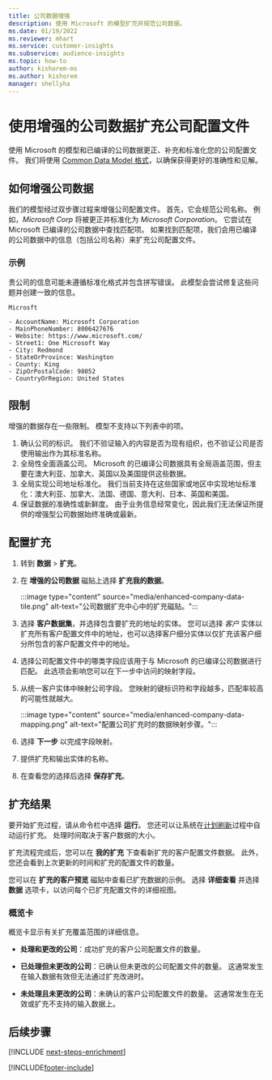 ```yaml
---
title: 公司数据增强
description: 使用 Microsoft 的模型扩充并规范公司数据。
ms.date: 01/19/2022
ms.reviewer: mhart
ms.service: customer-insights
ms.subservice: audience-insights
ms.topic: how-to
author: kishorem-ms
ms.author: kishorem
manager: shellyha
---
```


# <a name="enrichment-of-company-profiles-with-enhanced-company-data"></a>使用增强的公司数据扩充公司配置文件

使用 Microsoft 的模型和已编译的公司数据更正、补充和标准化您的公司配置文件。 我们将使用 [Common Data Model 格式](/common-data-model/schema/core/applicationcommon/account)，以确保获得更好的准确性和见解。

## <a name="how-we-enhance-company-data"></a>如何增强公司数据

我们的模型经过双步骤过程来增强公司配置文件。 首先，它会规范公司名称。 例如，*Microsoft Corp* 将被更正并标准化为 *Microsoft Corporation*。 它尝试在 Microsoft 已编译的公司数据中查找匹配项。 如果找到匹配项，我们会用已编译的公司数据中的信息（包括公司名称）来扩充公司配置文件。


### <a name="example"></a>示例

贵公司的信息可能未遵循标准化格式并包含拼写错误。 此模型会尝试修复这些问题并创建一致的信息。

```Input
Microsft
```

```Output
- AccountName: Microsoft Corporation
- MainPhoneNumber: 8006427676
- Website: https://www.microsoft.com/
- Street1: One Microsoft Way
- City: Redmond
- StateOrProvince: Washington
- County: King
- ZipOrPostalCode: 98052
- CountryOrRegion: United States
```

## <a name="limitations"></a>限制

增强的数据存在一些限制。 模型不支持以下列表中的项。

1.  确认公司的标识。 我们不验证输入的内容是否为现有组织，也不验证公司是否使用输出作为其标准名称。
2.  全局性全面涵盖公司。 Microsoft 的已编译公司数据具有全局涵盖范围，但主要在澳大利亚、加拿大、英国以及美国提供这些数据。
3.  全局实现公司地址标准化。 我们当前支持在这些国家或地区中实现地址标准化：澳大利亚、加拿大、法国、德国、意大利、日本、英国和美国。
4.  保证数据的准确性或新鲜度。 由于业务信息经常变化，因此我们无法保证所提供的增强型公司数据始终准确或最新。

## <a name="configure-the-enrichment"></a>配置扩充

1. 转到 **数据** > **扩充**。

1. 在 **增强的公司数据** 磁贴上选择 **扩充我的数据**。

   :::image type="content" source="media/enhanced-company-data-tile.png" alt-text="公司数据扩充中心中的扩充磁贴。":::

1. 选择 **客户数据集**，并选择包含要扩充的地址的实体。 您可以选择 *客户* 实体以扩充所有客户配置文件中的地址，也可以选择客户细分实体以仅扩充该客户细分所包含的客户配置文件中的地址。

1. 选择公司配置文件中的哪类字段应该用于与 Microsoft 的已编译公司数据进行匹配。 此选项会影响您可以在下一步中访问的映射字段。

1.  从统一客户实体中映射公司字段。 您映射的键标识符和字段越多，匹配率较高的可能性就越大。

    :::image type="content" source="media/enhanced-company-data-mapping.png" alt-text="配置公司扩充时的数据映射步骤。":::

1. 选择 **下一步** 以完成字段映射。

1. 提供扩充和输出实体的名称。

1. 在查看您的选择后选择 **保存扩充**。

## <a name="enrichment-results"></a>扩充结果

要开始扩充过程，请从命令栏中选择 **运行**。 您还可以让系统在[计划刷新](system.md#schedule-tab)过程中自动运行扩充。 处理时间取决于客户数据的大小。

扩充流程完成后，您可以在 **我的扩充** 下查看新扩充的客户配置文件数据。 此外，您还会看到上次更新的时间和扩充的配置文件的数量。

您可以在 **扩充的客户预览** 磁贴中查看已扩充数据的示例。 选择 **详细查看** 并选择 **数据** 选项卡，以访问每个已扩充配置文件的详细视图。

### <a name="overview-card"></a>概览卡

概览卡显示有关扩充覆盖范围的详细信息。 

* **处理和更改的公司**：成功扩充的客户公司配置文件的数量。

* **已处理但未更改的公司**：已确认但未更改的公司配置文件的数量。 这通常发生在输入数据有效但无法通过扩充改进时。

* **未处理且未更改的公司**：未确认的客户公司配置文件的数量。 这通常发生在无效或扩充不支持的输入数据上。

## <a name="next-steps"></a>后续步骤

[!INCLUDE [next-steps-enrichment](../includes/next-steps-enrichment.md)]

[!INCLUDE[footer-include](../includes/footer-banner.md)]
